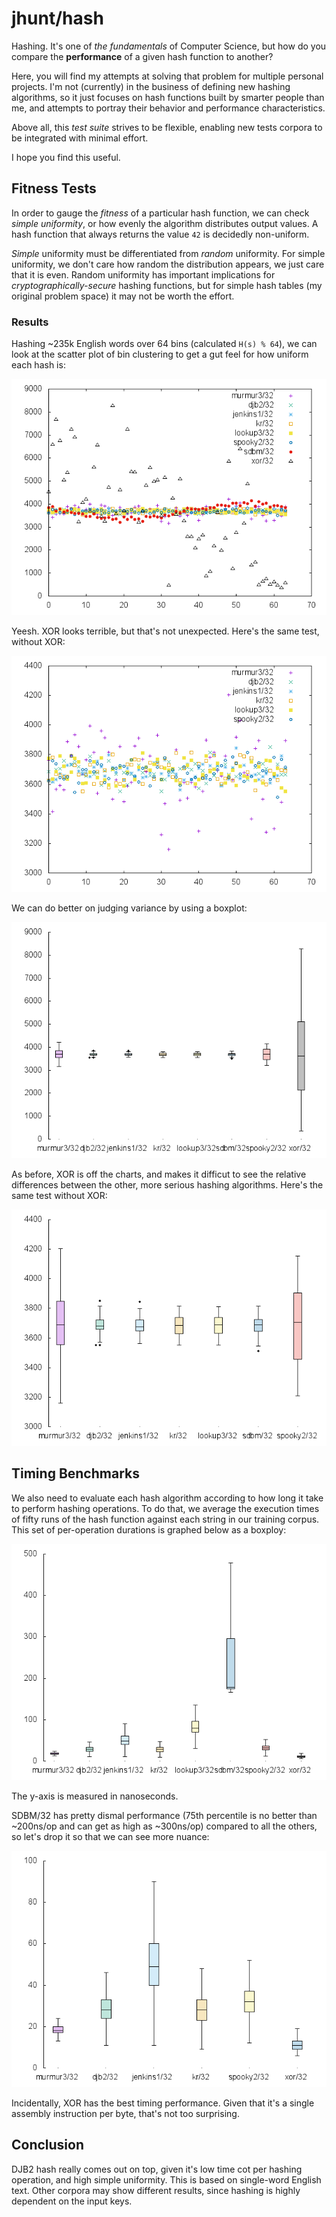 jhunt/hash
==========

Hashing.  It's one of _the fundamentals_ of Computer Science, but
how do you compare the **performance** of a given hash function to
another?

Here, you will find my attempts at solving that problem for
multiple personal projects.  I'm not (currently) in the business
of defining new hashing algorithms, so it just focuses on hash
functions built by smarter people than me, and attempts to portray
their behavior and performance characteristics.

Above all, this _test suite_ strives to be flexible, enabling new
tests corpora to be integrated with minimal effort.

I hope you find this useful.

Fitness Tests
-------------

In order to gauge the _fitness_ of a particular hash function, we
can check _simple uniformity_, or how evenly the algorithm
distributes output values.  A hash function that always returns
the value `42` is decidedly non-uniform.

_Simple_ uniformity must be differentiated from _random_
uniformity.  For simple uniformity, we don't care how random the
distribution appears, we just care that it is even.  Random
uniformity has important implications for
_cryptographically-secure_ hashing functions, but for simple hash
tables (my original problem space) it may not be worth the effort.

### Results

Hashing ~235k English words over 64 bins (calculated `H(s) % 64`),
we can look at the scatter plot of bin clustering to get a gut
feel for how uniform each hash is:

![Scatter Plot](viz/bins/scatter-all.png)

Yeesh.  XOR looks terrible, but that's not unexpected.
Here's the same test, without XOR:

![Scatter Plot (without XOR this time)](viz/bins/scatter-serious.png)

We can do better on judging variance by using a boxplot:

![Box Plot](viz/bins/boxplot-all.png)

As before, XOR is off the charts, and makes it difficut to see the
relative differences between the other, more serious hashing
algorithms.  Here's the same test without XOR:

![Box Plot (without XOR this time)](viz/bins/boxplot-serious.png)


Timing Benchmarks
-----------------

We also need to evaluate each hash algorithm according to how long
it take to perform hashing operations.  To do that, we average the
execution times of fifty runs of the hash function against each
string in our training corpus.  This set of per-operation
durations is graphed below as a boxploy:

![Box Plot of Execution Times](viz/ns/boxplot.png)

The y-axis is measured in nanoseconds.

SDBM/32 has pretty dismal performance (75th percentile is no
better than ~200ns/op and can get as high as ~300ns/op) compared
to all the others, so let's drop it so that we can see more
nuance:

![Box Plot of Execution Times (without SDBM)](viz/ns/fast.png)

Incidentally, XOR has the best timing performance.  Given that
it's a single assembly instruction per byte, that's not too
surprising.


Conclusion
----------

DJB2 hash really comes out on top, given it's low time cot per
hashing operation, and high simple uniformity.  This is based on
single-word English text.  Other corpora may show different
results, since hashing is highly dependent on the input keys.
